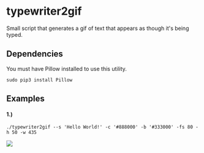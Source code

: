 # typewriter2gif
Small script that generates a gif of text that appears as though it's being typed.

## Dependencies
You must have Pillow installed to use this utility.
```
sudo pip3 install Pillow
```

## Examples

#### 1.) 
```
./typewriter2gif --s 'Hello World!' -c '#888000' -b '#333000' -fs 80 -h 50 -w 435
```

![](./example/1.gif)
